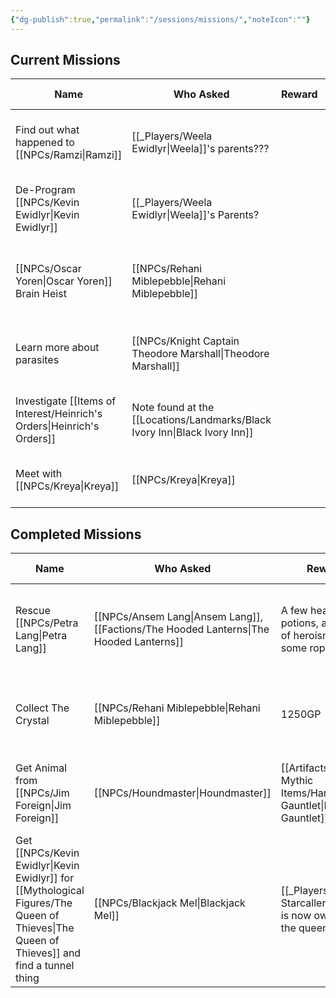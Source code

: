 ```yaml
---
{"dg-publish":true,"permalink":"/sessions/missions/","noteIcon":""}
---
```


## Current Missions

| Name                                | Who Asked                                               | Reward | First Session                       | Resolved Session | Notes                                |
| ----------------------------------- | ------------------------------------------------------- | ------ | ----------------------------------- | ---------------- | ------------------------------------ |
| Find out what happened to [[NPCs/Ramzi\|Ramzi]] | [[_Players/Weela Ewidlyr\|Weela]]'s parents???                   |        | [[_Sessions/S05 - Chillin in Emberwood\|S05 - Chillin in Emberwood]]      |                  |                                      |
| De-Program [[NPCs/Kevin Ewidlyr\|Kevin Ewidlyr]]        | [[_Players/Weela Ewidlyr\|Weela]]'s Parents?                     |        | [[_Sessions/S05 - Chillin in Emberwood\|S05 - Chillin in Emberwood]]      |                  | Last seen at the [[Locations/Landmarks/Black Ivory Inn\|Black Ivory Inn]] |
| [[NPCs/Oscar Yoren\|Oscar Yoren]] Brain Heist         | [[NPCs/Rehani Miblepebble\|Rehani Miblepebble]]                                  |        | [[_Sessions/S10 - Meeting the Tiger Monarch\|S10 - Meeting the Tiger Monarch]] |                  | Prepaid us with 300GB in gems.       |
| Learn more about parasites          | [[NPCs/Knight Captain Theodore Marshall\|Theodore Marshall]] |        | [[_Sessions/S09 - The Straps are a Lie\|S09 - The Straps are a Lie]]      |                  |                                      |
| Investigate [[Items of Interest/Heinrich's Orders\|Heinrich's Orders]]   | Note found at the [[Locations/Landmarks/Black Ivory Inn\|Black Ivory Inn]]                   |        | [[_Sessions/S14 - Lichs All the way Down\|S14 - Lichs All the way Down]]    |                  |                                      |
| Meet with [[NPCs/Kreya\|Kreya]]                     | [[NPCs/Kreya\|Kreya]]                                               |        | [[_Sessions/S16 - We Got Milk\|S16 - We Got Milk]]               |                  |                                      |



## Completed Missions
| Name                                                                       | Who Asked                                               | Reward                                                    | First Session                       | Resolved Session                    | Notes                                                                                                   |
| -------------------------------------------------------------------------- | ------------------------------------------------------- | --------------------------------------------------------- | ----------------------------------- | ----------------------------------- | ------------------------------------------------------------------------------------------------------- |
| Rescue [[NPCs/Petra Lang\|Petra Lang]]                                                      | [[NPCs/Ansem Lang\|Ansem Lang]], [[Factions/The Hooded Lanterns\|The Hooded Lanterns]]                 | A few health potions, a potion of heroism, and some rope  | [[_Sessions/S05 - Chillin in Emberwood\|S05 - Chillin in Emberwood]]      | [[_Sessions/S07 - Dolgroth The Buoyant\|S07 - Dolgroth The Buoyant]]      | [[NPCs/Petra Lang\|Petra]] was captured by [[Creatures/Ratlings\|Ratlings]] and has been taken to the [[Locations/Landmarks/Rat's Nest Tavern\|Rat's Nest Tavern]]      |
| Collect The Crystal                                                        | [[NPCs/Rehani Miblepebble\|Rehani Miblepebble]]                                  | 1250GP                                                    | [[_Sessions/S05 - Chillin in Emberwood\|S05 - Chillin in Emberwood]]      | [[_Sessions/S10 - Meeting the Tiger Monarch\|S10 - Meeting the Tiger Monarch]] | The crystal's in the [[Locations/Landmarks/Rat's Nest Tavern\|Rat's Nest Tavern]], rumored to be worth 1,000 GP, but she's willing to pay 1250 |
| Get Animal from [[NPCs/Jim Foreign\|Jim Foreign]]                                            | [[NPCs/Houndmaster\|Houndmaster]]                                         | [[Artifacts and Mythic Items/Handler's Gauntlet\|Handler's Gauntlet]]                                    | [[_Sessions/S08 - Winnie the Doge\|S08 - Winnie the Doge]]           | [[_Sessions/S10 - Meeting the Tiger Monarch\|S10 - Meeting the Tiger Monarch]] |                                                                                                         |
| Get [[NPCs/Kevin Ewidlyr\|Kevin Ewidlyr]] for [[Mythological Figures/The Queen of Thieves\|The Queen of Thieves]] and find a tunnel thing | [[NPCs/Blackjack Mel\|Blackjack Mel]]                                       | [[_Players/Echo Starcaller\|Echo]] is now owned by the queen, so?? | [[_Sessions/S09 - The Straps are a Lie\|S09 - The Straps are a Lie]]      | [[_Sessions/S15 - There's a lotta bars here\|S15 - There's a lotta bars here]] |                                                                                                         |